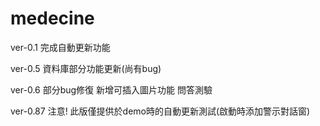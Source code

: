 # medecine
ver-0.1 完成自動更新功能

ver-0.5 資料庫部分功能更新(尚有bug)

ver-0.6 部分bug修復 新增可插入圖片功能 問答測驗

ver-0.87 注意! 此版僅提供於demo時的自動更新測試(啟動時添加警示對話窗)
